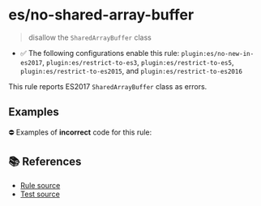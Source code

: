 # es/no-shared-array-buffer
> disallow the `SharedArrayBuffer` class

- ✅ The following configurations enable this rule: `plugin:es/no-new-in-es2017`, `plugin:es/restrict-to-es3`, `plugin:es/restrict-to-es5`, `plugin:es/restrict-to-es2015`, and `plugin:es/restrict-to-es2016`

This rule reports ES2017 `SharedArrayBuffer` class as errors.

## Examples

⛔ Examples of **incorrect** code for this rule:

<eslint-playground type="bad" code="/*eslint es/no-shared-array-buffer: error */
let buffer = new SharedArrayBuffer(10)
" />

## 📚 References

- [Rule source](https://github.com/mysticatea/eslint-plugin-es/blob/v4.1.0/lib/rules/no-shared-array-buffer.js)
- [Test source](https://github.com/mysticatea/eslint-plugin-es/blob/v4.1.0/tests/lib/rules/no-shared-array-buffer.js)
